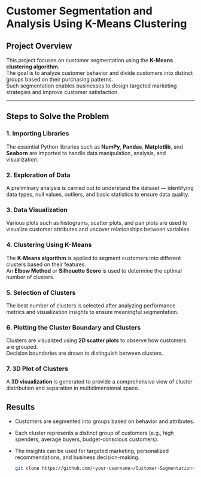 # Customer Segmentation and Analysis Using K-Means Clustering

##  Project Overview
This project focuses on customer segmentation using the **K-Means clustering algorithm**.  
The goal is to analyze customer behavior and divide customers into distinct groups based on their purchasing patterns.  
Such segmentation enables businesses to design targeted marketing strategies and improve customer satisfaction.

---

## Steps to Solve the Problem

### 1. Importing Libraries
The essential Python libraries such as **NumPy**, **Pandas**, **Matplotlib**, and **Seaborn** are imported to handle data manipulation, analysis, and visualization.

### 2. Exploration of Data
A preliminary analysis is carried out to understand the dataset — identifying data types, null values, outliers, and basic statistics to ensure data quality.

### 3. Data Visualization
Various plots such as histograms, scatter plots, and pair plots are used to visualize customer attributes and uncover relationships between variables.

### 4. Clustering Using K-Means
The **K-Means algorithm** is applied to segment customers into different clusters based on their features.  
An **Elbow Method** or **Silhouette Score** is used to determine the optimal number of clusters.

### 5. Selection of Clusters
The best number of clusters is selected after analyzing performance metrics and visualization insights to ensure meaningful segmentation.

### 6. Plotting the Cluster Boundary and Clusters
Clusters are visualized using **2D scatter plots** to observe how customers are grouped.  
Decision boundaries are drawn to distinguish between clusters.

### 7. 3D Plot of Clusters
A **3D visualization** is generated to provide a comprehensive view of cluster distribution and separation in multidimensional space.


##  Results
- Customers are segmented into groups based on behavior and attributes.
- Each cluster represents a distinct group of customers (e.g., high spenders, average buyers, budget-conscious customers).
- The insights can be used for targeted marketing, personalized recommendations, and business decision-making.




   ```bash
   git clone https://github.com/<your-username>/Customer-Segmentation-KMeans.git
